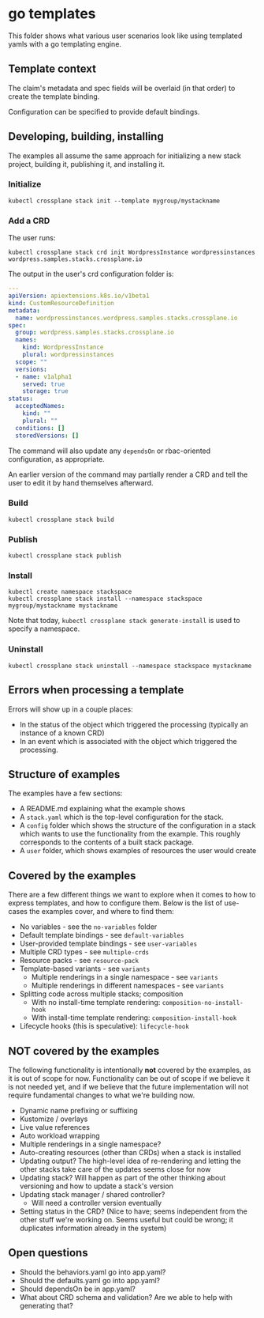 # go templates

This folder shows what various user scenarios look like using templated
yamls with a go templating engine.

## Template context

The claim's metadata and spec fields will be overlaid (in that order) to
create the template binding.

Configuration can be specified to provide default bindings.

## Developing, building, installing

The examples all assume the same approach for initializing a new stack
project, building it, publishing it, and installing it.

### Initialize

```
kubectl crossplane stack init --template mygroup/mystackname
```

### Add a CRD

The user runs:

```
kubectl crossplane stack crd init WordpressInstance wordpressinstances wordpress.samples.stacks.crossplane.io
```

The output in the user's crd configuration folder is:

```yaml
---
apiVersion: apiextensions.k8s.io/v1beta1
kind: CustomResourceDefinition
metadata:
  name: wordpressinstances.wordpress.samples.stacks.crossplane.io
spec:
  group: wordpress.samples.stacks.crossplane.io
  names:
    kind: WordpressInstance
    plural: wordpressinstances
  scope: ""
  versions:
  - name: v1alpha1
    served: true
    storage: true
status:
  acceptedNames:
    kind: ""
    plural: ""
  conditions: []
  storedVersions: []
```

The command will also update any `dependsOn` or rbac-oriented
configuration, as appropriate.

An earlier version of the command may partially render a CRD and tell
the user to edit it by hand themselves afterward.

### Build

```
kubectl crossplane stack build
```

### Publish

```
kubectl crossplane stack publish
```

### Install

```
kubectl create namespace stackspace
kubectl crossplane stack install --namespace stackspace mygroup/mystackname mystackname
```

Note that today, `kubectl crossplane stack generate-install` is used to
specify a namespace.

### Uninstall

```
kubectl crossplane stack uninstall --namespace stackspace mystackname
```

## Errors when processing a template

Errors will show up in a couple places:

* In the status of the object which triggered the processing (typically
  an instance of a known CRD)
* In an event which is associated with the object which triggered the
  processing.

## Structure of examples

The examples have a few sections:

* A README.md explaining what the example shows
* A `stack.yaml` which is the top-level configuration for the stack.
* A `config` folder which shows the structure of the configuration in a
  stack which wants to use the functionality from the example. This
  roughly corresponds to the contents of a built stack package.
* A `user` folder, which shows examples of resources the user would
  create

## Covered by the examples

There are a few different things we want to explore when it comes to how
to express templates, and how to configure them. Below is the list of
use-cases the examples cover, and where to find them:

* No variables - see the `no-variables` folder
* Default template bindings - see `default-variables`
* User-provided template bindings - see `user-variables`
* Multiple CRD types - see `multiple-crds`
* Resource packs - see `resource-pack`
* Template-based variants - see `variants`
    - Multiple renderings in a single namespace - see `variants`
    - Multiple renderings in different namespaces - see `variants`
* Splitting code across multiple stacks; composition
    - With no install-time template rendering:
      `composition-no-install-hook`
    - With install-time template rendering: `composition-install-hook`
* Lifecycle hooks (this is speculative): `lifecycle-hook`

## NOT covered by the examples

The following functionality is intentionally **not** covered by the
examples, as it is out of scope for now. Functionality can be out of
scope if we believe it is not needed yet, and if we believe that the
future implementation will not require fundamental changes to what we're
building now.

* Dynamic name prefixing or suffixing
* Kustomize / overlays
* Live value references
* Auto workload wrapping
* Multiple renderings in a single namespace?
* Auto-creating resources (other than CRDs) when a stack is installed
* Updating output? The high-level idea of re-rendering and letting the
  other stacks take care of the updates seems close for now
* Updating stack? Will happen as part of the other thinking about
  versioning and how to update a stack's version
* Updating stack manager / shared controller?
  - Will need a controller version eventually
* Setting status in the CRD? (Nice to have; seems independent from the
  other stuff we're working on. Seems useful but could be wrong; it
  duplicates information already in the system)

## Open questions

* Should the behaviors.yaml go into app.yaml?
* Should the defaults.yaml go into app.yaml?
* Should dependsOn be in app.yaml?
* What about CRD schema and validation? Are we able to help with generating that?
